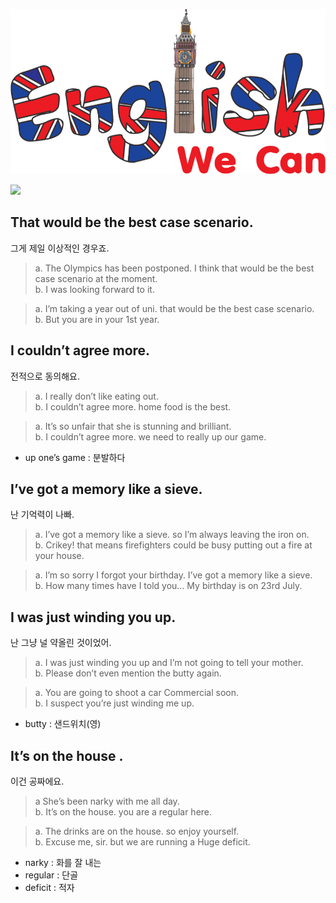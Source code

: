 

![eng](../_images/eng/eng.png)


[![](http://img.youtube.com/vi/vlzqFTf3XWY/0.jpg)](http://www.youtube.com/watch?v=vlzqFTf3XWY "들으면 암기되는 원어민 표현 6-3")



## That would be the best case scenario.
그게 제일 이상적인 경우죠.

>a. The Olympics has been postponed. I think that would be the best case scenario at the moment.  
b. I was looking forward to it.  

>a. I’m taking a year out of uni. that would be the best case scenario.  
b. But you are in your 1st year.


## I couldn’t agree more.
전적으로 동의해요.

> a. I really don’t like eating out.  
b. I couldn’t agree more. home food is the best.

> a. It’s so unfair that she is stunning and brilliant.  
b. I couldn’t agree more. we need to really up our game.
- up one’s game : 분발하다


## I’ve got a memory like a sieve.
난 기억력이 나빠.

> a. I’ve got a memory like a sieve. so I’m always leaving the iron on.  
b. Crikey! that means firefighters could be busy putting out a fire at your house.

> a. I’m so sorry I forgot your birthday. I’ve got a memory like a sieve.  
b. How many times have I told you… My birthday is on 23rd July.


## I was just winding you up.
난 그냥 널 약올린 것이었어.

> a. I was just winding you up and I’m not going to tell your mother.  
b. Please don’t even mention the butty again.

> a. You are going to shoot a car Commercial soon.  
b. I suspect you’re just winding me up.
- butty : 샌드위치(영)


## It’s on the house .
이건 공짜에요.

> a She’s been narky with me all day.  
b. It’s on the house. you are a regular here.

> a. The drinks are on the house. so enjoy yourself.  
b. Excuse me, sir. but we are running a Huge deficit.
- narky : 화를 잘 내는
- regular : 단골
- deficit : 적자


